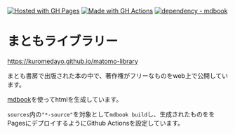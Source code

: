 [![Hosted with GH Pages](https://img.shields.io/badge/Hosted_with-GitHub_Pages-blue?logo=github&logoColor=white)](https://pages.github.com/)
[![Made with GH Actions](https://img.shields.io/badge/CI-GitHub_Actions-blue?logo=github-actions&logoColor=white)](https://github.com/features/actions)
[![dependency - mdbook](https://img.shields.io/badge/dependency-mdbook-blue)](https://github.com/rust-lang/mdBook)

# まともライブラリー
https://kuromedayo.github.io/matomo-library

まとも書房で出版された本の中で、著作権がフリーなものをweb上で公開しています。

[mdbook](https://github.com/rust-lang/mdBook)を使ってhtmlを生成しています。

`sources`内の`"*-source"`を対象として`mdbook build`し、生成されたものををPagesにデプロイするようにGithub Actionsを設定しています。
